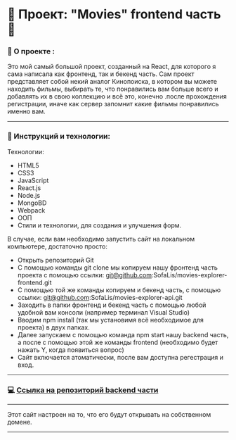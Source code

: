 # :vhs: Проект: "Movies" frontend часть :vhs:

### :page_facing_up: О проекте :

Это мой самый большой проект, созданный на React, для которого я сама написала как фронтенд, так и бекенд часть. 
Сам проект представляет собой некий аналог Кинопоиска, в котором вы можете находить фильмы, выбирать те, что понравились вам больше всего и добавлять их в свою коллекцию и всё это, конечно .после прохождения регистрации, иначе как сервер запомнит какие фильмы понравились именно вам.

___

### :open_book: Инструкций и технологии:
Технологии:
- HTML5
- CSS3
- JavaScript
- React.js
- Node.js
- MongoBD
- Webpack
- ООП
- Стили и технологии, для создания и улучшения форм.

В случае, если вам необходимо запустить сайт на локальном компьютере, достаточно просто:
- Открыть репозиторий Git
- С помощью команды git clone мы копируем нашу фронтенд часть проекта с помощью ссылки: git@github.com:SofaLis/movies-explorer-frontend.git 
- С помощью той же команды копируем и бекенд часть, с помощью ссылки: git@github.com:SofaLis/movies-explorer-api.git
- Заходить в папки фронтенд и бекенд часть с помощью любой удобной вам консоли (например терминал Visual Studio)
- Вводим npm install (так мы установимя всё необходимое для проекта) в двух папках.
- Далее запускаем с помощью команда npm start нашу backend часть, а после с помощью  этой же команды frontend (необходимо будет нажать Y, когда появиться вопрос)
- Сайт включается атоматически, после вам доступна регестрация и вход.

___

### :computer: [Ссылка на репозиторий backend части](https://github.com/SofaLis/movies-explorer-api)
___

Этот сайт настроен на то, что его будут открывать на собственном домене.
___
